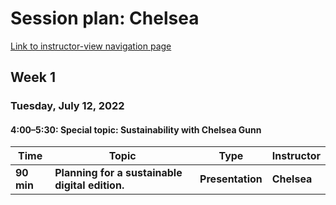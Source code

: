 # Session plan: Chelsea

[Link to instructor-view navigation page](daily_instructor_view.md)

## Week 1

### Tuesday, July 12, 2022

#### 4:00–5:30: Special topic: Sustainability with Chelsea Gunn

Time | Topic | Type | Instructor
---- | ---- | ---- | ---- 
**90 min** | **Planning for a sustainable digital edition.** | **Presentation** | **Chelsea**

